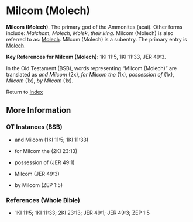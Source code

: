 # Milcom (Molech)
**Milcom (Molech)**. 
The primary god of the Ammonites (acai). 
Other forms include: 
*Malcham*, *Molech*, *Molek*, *their king*. 
Milcom (Molech) is also referred to as: 
[Molech](Molech.md). 
Milcom (Molech) is a subentry. The primary entry is 
[Molech](Molech.md). 


**Key References for Milcom (Molech)**: 
1KI 11:5, 1KI 11:33, JER 49:3. 


In the Old Testament (BSB), words representing “Milcom (Molech)” are translated as 
*and Milcom* (2x), *for Milcom the* (1x), *possession of* (1x), *Milcom* (1x), *by Milcom* (1x). 




Return to [Index](00-Index.md)

## More Information

### OT Instances (BSB)

* and Milcom (1KI 11:5; 1KI 11:33)

* for Milcom the (2KI 23:13)

* possession of (JER 49:1)

* Milcom (JER 49:3)

* by Milcom (ZEP 1:5)



### References (Whole Bible)

* 1KI 11:5; 1KI 11:33; 2KI 23:13; JER 49:1; JER 49:3; ZEP 1:5



